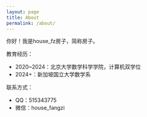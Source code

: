 ```yaml
---
layout: page
title: About
permalink: /about/
---
```


你好！我是house_fz房子，简称房子。

教育经历：
- 2020~2024：北京大学数学科学学院，计算机双学位
- 2024+：新加坡国立大学数学系

联系方式：
- QQ：515343775
- 微信：house_fangzi